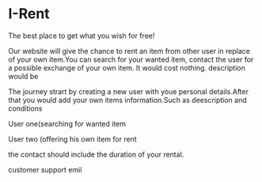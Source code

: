 # I-Rent

The best place to get what you wish for free!

Our website will give the chance to rent an item from other user in replace of your own item.You can search for your wanted item, contact the user for a possible exchange of your own item. It would cost nothing.
description would be 


The journey strart by creating a new user with youe personal details.After that you would add your own items information.Such as deescription and conditions

User one(searching for wanted item

User two (offering his own item for rent

the contact should include the duration of your rental.

customer support emil 
